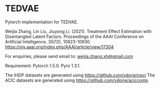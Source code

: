 # TEDVAE
 
 
Pytorch implementation for TEDVAE.

Weijia Zhang, Lin Liu, Jiuyong Li. (2021). Treatment Effect Estimation with Disentangled Latent Factors. Proceedings of the AAAI Conference on Artificial Intelligence, 35(12), 10923-10930. https://ojs.aaai.org/index.php/AAAI/article/view/17304

For enquiries, please send email to: weijia.zhang.xh@gmail.com

Requirement: 
Pytorch 1.5.0.
Pyro 1.3.1.

The IHDP datasets are generated using https://github.com/vdorie/npci
The ACIC datasets are generated using https://github.com/vdorie/aciccomp



